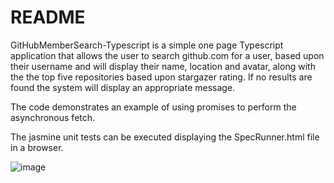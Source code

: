 # README

GitHubMemberSearch-Typescript is a simple one page Typescript application that allows the user to search github.com for a user, based upon their username and will display their name, location and avatar, along with the the top five repositories based upon stargazer rating. If no results are found the system will display an appropriate message.

The code demonstrates an example of using promises to perform the asynchronous fetch. 

The jasmine unit tests can be executed displaying the SpecRunner.html file in a browser.

![image](https://user-images.githubusercontent.com/28151071/77829841-7a1d8780-711c-11ea-9bea-d80f5861229a.png)
